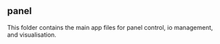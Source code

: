 ## panel
This folder contains the main app files for panel control, io management, and visualisation.